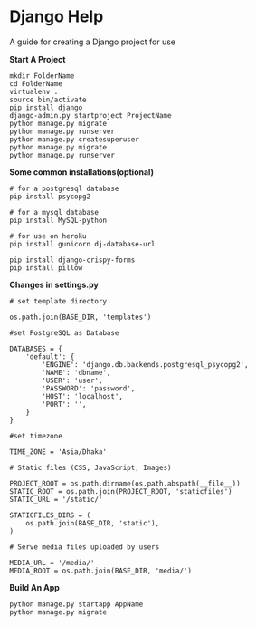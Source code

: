<h1> Django Help </h1>
A guide for creating a Django project for use
<br>

<b>Start A Project</b>

```
mkdir FolderName
cd FolderName
virtualenv .
source bin/activate
pip install django
django-admin.py startproject ProjectName
python manage.py migrate
python manage.py runserver
python manage.py createsuperuser
python manage.py migrate
python manage.py runserver
```

<b>Some common installations(optional)</b>

```
# for a postgresql database
pip install psycopg2

# for a mysql database
pip install MySQL-python

# for use on heroku
pip install gunicorn dj-database-url

pip install django-crispy-forms
pip install pillow

```
<b>Changes in settings.py</b>

```
# set template directory

os.path.join(BASE_DIR, 'templates')
```


```
#set PostgreSQL as Database

DATABASES = {
    'default': {
        'ENGINE': 'django.db.backends.postgresql_psycopg2',
        'NAME': 'dbname',
        'USER': 'user',
        'PASSWORD': 'password',
        'HOST': 'localhost',
        'PORT': '',
    }
}
```

```
#set timezone

TIME_ZONE = 'Asia/Dhaka'
```



```
# Static files (CSS, JavaScript, Images)

PROJECT_ROOT = os.path.dirname(os.path.abspath(__file__))
STATIC_ROOT = os.path.join(PROJECT_ROOT, 'staticfiles')
STATIC_URL = '/static/'

STATICFILES_DIRS = (
    os.path.join(BASE_DIR, 'static'),
)
```


```
# Serve media files uploaded by users

MEDIA_URL = '/media/'
MEDIA_ROOT = os.path.join(BASE_DIR, 'media/') 
```



<b>Build An App</b>
```
python manage.py startapp AppName
python manage.py migrate
```